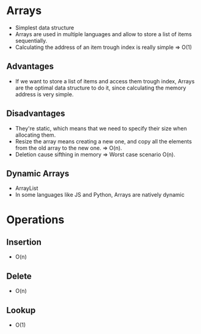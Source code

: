 # Arrays

- Simplest data structure
- Arrays are used in multiple languages and allow to store a list of items sequentially.
- Calculating the address of an item trough index is really simple => O(1)

## Advantages
- If we want to store a list of items and access them trough index, Arrays are the optimal data structure to do it, since calculating the memory address is very simple.

## Disadvantages
- They're static, which means that we need to specify their size when allocating them. 
- Resize the array means creating a new one, and copy all the elements from the old array to the new one. => O(n).
- Deletion cause sifthing in memory => Worst case scenario O(n).

## Dynamic Arrays
- ArrayList
- In some languages like JS and Python, Arrays are natively dynamic

# Operations

## Insertion
- O(n)

## Delete
- O(n)

## Lookup
- O(1)